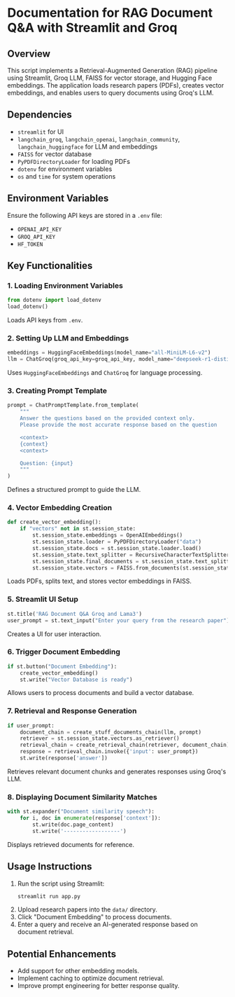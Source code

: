 # Documentation for RAG Document Q&A with Streamlit and Groq

## Overview
This script implements a Retrieval-Augmented Generation (RAG) pipeline using Streamlit, Groq LLM, FAISS for vector storage, and Hugging Face embeddings. The application loads research papers (PDFs), creates vector embeddings, and enables users to query documents using Groq's LLM.

## Dependencies
- `streamlit` for UI
- `langchain_groq`, `langchain_openai`, `langchain_community`, `langchain_huggingface` for LLM and embeddings
- `FAISS` for vector database
- `PyPDFDirectoryLoader` for loading PDFs
- `dotenv` for environment variables
- `os` and `time` for system operations

## Environment Variables
Ensure the following API keys are stored in a `.env` file:
- `OPENAI_API_KEY`
- `GROQ_API_KEY`
- `HF_TOKEN`

## Key Functionalities
### 1. **Loading Environment Variables**
```python
from dotenv import load_dotenv
load_dotenv()
```
Loads API keys from `.env`.

### 2. **Setting Up LLM and Embeddings**
```python
embeddings = HuggingFaceEmbeddings(model_name="all-MiniLM-L6-v2")
llm = ChatGroq(groq_api_key=groq_api_key, model_name="deepseek-r1-distill-llama-70b")
```
Uses `HuggingFaceEmbeddings` and `ChatGroq` for language processing.

### 3. **Creating Prompt Template**
```python
prompt = ChatPromptTemplate.from_template(
    """
    Answer the questions based on the provided context only.
    Please provide the most accurate response based on the question

    <context>
    {context}
    <context>

    Question: {input}
    """
)
```
Defines a structured prompt to guide the LLM.

### 4. **Vector Embedding Creation**
```python
def create_vector_embedding():
    if "vectors" not in st.session_state:
        st.session_state.embeddings = OpenAIEmbeddings()
        st.session_state.loader = PyPDFDirectoryLoader("data")
        st.session_state.docs = st.session_state.loader.load()
        st.session_state.text_splitter = RecursiveCharacterTextSplitter(chunk_size=1000, chunk_overlap=200)
        st.session_state.final_documents = st.session_state.text_splitter.split_documents(st.session_state.docs[:50])
        st.session_state.vectors = FAISS.from_documents(st.session_state.final_documents, st.session_state.embeddings)
```
Loads PDFs, splits text, and stores vector embeddings in FAISS.

### 5. **Streamlit UI Setup**
```python
st.title('RAG Document Q&A Groq and Lama3')
user_prompt = st.text_input("Enter your query from the research paper")
```
Creates a UI for user interaction.

### 6. **Trigger Document Embedding**
```python
if st.button("Document Embedding"):
    create_vector_embedding()
    st.write("Vector Database is ready")
```
Allows users to process documents and build a vector database.

### 7. **Retrieval and Response Generation**
```python
if user_prompt:
    document_chain = create_stuff_documents_chain(llm, prompt)
    retriever = st.session_state.vectors.as_retriever()
    retrieval_chain = create_retrieval_chain(retriever, document_chain)
    response = retrieval_chain.invoke({'input': user_prompt})
    st.write(response['answer'])
```
Retrieves relevant document chunks and generates responses using Groq's LLM.

### 8. **Displaying Document Similarity Matches**
```python
with st.expander("Document similarity speech"):
    for i, doc in enumerate(response['context']):
        st.write(doc.page_content)
        st.write('------------------')
```
Displays retrieved documents for reference.

## Usage Instructions
1. Run the script using Streamlit:
   ```sh
   streamlit run app.py
   ```
2. Upload research papers into the `data/` directory.
3. Click "Document Embedding" to process documents.
4. Enter a query and receive an AI-generated response based on document retrieval.

## Potential Enhancements
- Add support for other embedding models.
- Implement caching to optimize document retrieval.
- Improve prompt engineering for better response quality.

